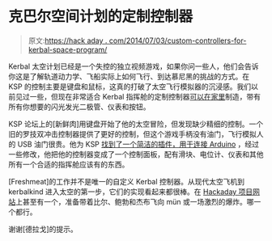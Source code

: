 # 克巴尔空间计划的定制控制器

> 原文:[https://hack aday . com/2014/07/03/custom-controllers-for-kerbal-space-program/](https://hackaday.com/2014/07/03/custom-controllers-for-kerbal-space-program/)

Kerbal 太空计划已经是一个失控的独立视频游戏，如果你问一些人，他们会告诉你这是了解轨道动力学、飞船实际上如何飞行、到达慕尼黑的挑战的方式。在 KSP 的控制主要是键盘和鼠标，这真的打破了太空飞行模拟器的沉浸感。我们以前见过一些，但现在非常适合 Kerbal 指挥舱的定制控制器[可以在家里](http://forum.kerbalspaceprogram.com/threads/84672-My-homebuild-controller-for-KSP-%28Picture-heavy%29)制造，带有所有你想要的闪光发光二极管、仪表和按钮。

KSP 论坛上的[新鲜肉]用键盘开始了他的太空冒险，但发现缺少精细的控制。一个旧的罗技双冲击控制器提供了更好的控制，但这个游戏手柄没有油门，飞行模拟人的 USB 油门很贵。他为 KSP [找到了一个简洁的插件，用于连接 Arduino](http://forum.kerbalspaceprogram.com/threads/66393-Hardware-Plugin-Arduino-based-physical-display-serial-port-io-tutorial-%2804-May%29) ，经过一些修改，他把他的控制器变成了一个控制面板，配有滑块、电位计、仪表和其他所有一个合适的指挥舱应该有的东西。

[Freshmeat]的工作并不是唯一的自定义 Kerbal 控制器。从现代太空飞机到 kerbalkind 进入太空的第一步，它们的实现看起来都很棒。在 [Hackaday 项目网站](http://hackaday.io/project/167-Ksp-Control-Center)上甚至有一个，准备带着比尔、鲍勃和杰布飞向 mün 或一场激烈的爆炸。哪一个都行。

谢谢[德拉戈]的提示。